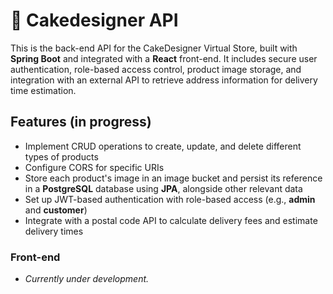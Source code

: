 # 🍰 Cakedesigner API

This is the back-end API for the CakeDesigner Virtual Store, built with **Spring Boot** and integrated with a **React** front-end. It includes secure user authentication, role-based access control, product image storage, and integration with an external API to retrieve address information for delivery time estimation.

## Features (in progress)

- Implement CRUD operations to create, update, and delete different types of products  
- Configure CORS for specific URIs
- Store each product's image in an image bucket and persist its reference in a **PostgreSQL** database using **JPA**, alongside other relevant data
- Set up JWT-based authentication with role-based access (e.g., **admin** and **customer**)
- Integrate with a postal code API to calculate delivery fees and estimate delivery times

### Front-end

- *Currently under development.*
